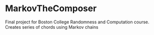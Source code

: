 # MarkovTheComposer
Final project for Boston College Randomness and Computation course. Creates series of chords using Markov chains
